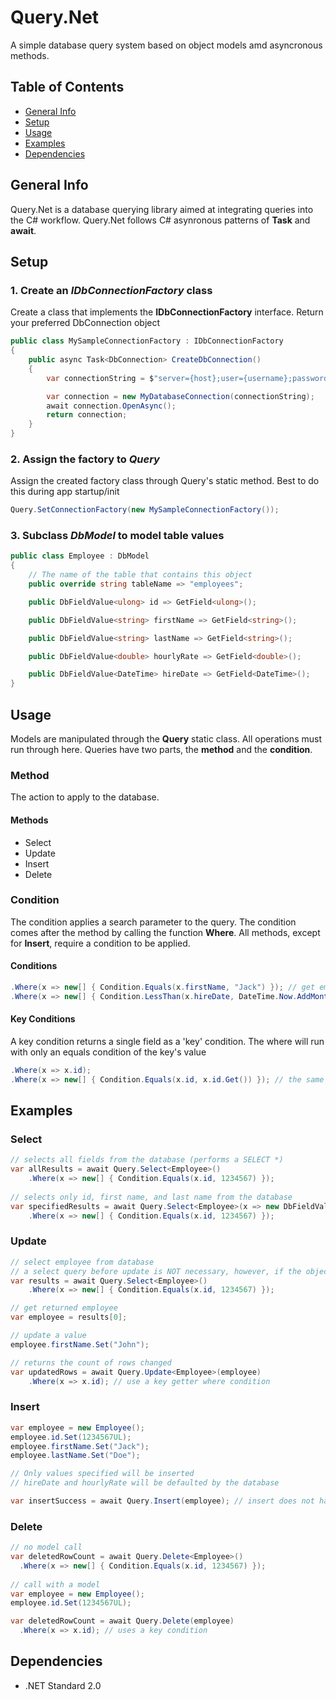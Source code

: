 # Query.Net
A simple database query system based on object models amd asyncronous methods.

## Table of Contents
- [General Info](#general-info)
- [Setup](#setup)
- [Usage](#usage)
- [Examples](#examples)
- [Dependencies](#dependencies)

## General Info
Query.Net is a database querying library aimed at integrating queries into the C# workflow. Query.Net follows C# asynronous patterns of **Task** and **await**.

## Setup

### 1. Create an *IDbConnectionFactory* class
Create a class that implements the **IDbConnectionFactory** interface. Return your preferred DbConnection object

```csharp
public class MySampleConnectionFactory : IDbConnectionFactory
{
    public async Task<DbConnection> CreateDbConnection()
    {
        var connectionString = $"server={host};user={username};password={password};database={databaseName}";

        var connection = new MyDatabaseConnection(connectionString);
        await connection.OpenAsync();
        return connection;
    }
}
```

### 2. Assign the factory to *Query*
Assign the created factory class through Query's static method. Best to do this during app startup/init

```csharp
Query.SetConnectionFactory(new MySampleConnectionFactory());
```

### 3. Subclass *DbModel* to model table values

```csharp
public class Employee : DbModel
{
    // The name of the table that contains this object
    public override string tableName => "employees";

    public DbFieldValue<ulong> id => GetField<ulong>();

    public DbFieldValue<string> firstName => GetField<string>();

    public DbFieldValue<string> lastName => GetField<string>();

    public DbFieldValue<double> hourlyRate => GetField<double>();

    public DbFieldValue<DateTime> hireDate => GetField<DateTime>();
}
```

## Usage
Models are manipulated through the **Query** static class. All operations must run through here. Queries have two parts, the **method** and the **condition**.

### Method
The action to apply to the database.

#### Methods
- Select
- Update
- Insert
- Delete

### Condition
The condition applies a search parameter to the query. The condition comes after the method by calling the function **Where**. All methods, except for **Insert**, require a condition to be applied.

#### Conditions
```csharp
.Where(x => new[] { Condition.Equals(x.firstName, "Jack") }); // get employee named Jack
.Where(x => new[] { Condition.LessThan(x.hireDate, DateTime.Now.AddMonths(-1)) }); // get employees hired before last month
```

#### Key Conditions
A key condition returns a single field as a 'key' condition. The where will run with only an equals condition of the key's value
```csharp
.Where(x => x.id);
.Where(x => new[] { Condition.Equals(x.id, x.id.Get()) }); // the same query in expanded form
```

## Examples

### Select
```csharp
// selects all fields from the database (performs a SELECT *)
var allResults = await Query.Select<Employee>()
    .Where(x => new[] { Condition.Equals(x.id, 1234567) });
    
// selects only id, first name, and last name from the database
var specifiedResults = await Query.Select<Employee>(x => new DbFieldValue[] { x.id, x.firstName, x.lastName })
    .Where(x => new[] { Condition.Equals(x.id, 1234567) });
```

### Update
```csharp
// select employee from database
// a select query before update is NOT necessary, however, if the object wasn't selected, the update will run on all fields.
var results = await Query.Select<Employee>()
    .Where(x => new[] { Condition.Equals(x.id, 1234567) });

// get returned employee
var employee = results[0];

// update a value
employee.firstName.Set("John");

// returns the count of rows changed
var updatedRows = await Query.Update<Employee>(employee)
    .Where(x => x.id); // use a key getter where condition
```

### Insert
```csharp
var employee = new Employee();
employee.id.Set(1234567UL);
employee.firstName.Set("Jack");
employee.lastName.Set("Doe");

// Only values specified will be inserted
// hireDate and hourlyRate will be defaulted by the database

var insertSuccess = await Query.Insert(employee); // insert does not have a **where** condition
```

### Delete
```csharp
// no model call
var deletedRowCount = await Query.Delete<Employee>()
  .Where(x => new[] { Condition.Equals(x.id, 1234567) });
  
// call with a model
var employee = new Employee();
employee.id.Set(1234567UL);

var deletedRowCount = await Query.Delete(employee)
  .Where(x => x.id); // uses a key condition
```

## Dependencies
- .NET Standard 2.0
